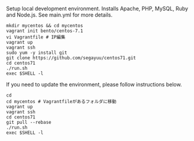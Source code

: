 Setup local development environment.  Installs Apache, PHP, MySQL, Ruby and Node.js.  See main.yml for more details.

```
mkdir mycentos && cd mycentos
vagrant init bento/centos-7.1
vi Vagrantfile # IP編集
vagrant up
vagrant ssh
sudo yum -y install git
git clone https://github.com/segayuu/centos71.git
cd centos71
./run.sh
exec $SHELL -l
```

If you need to update the environment, please follow instructions below.

```
cd
cd mycentos # Vagrantfileがあるフォルダに移動
vagrant up
vagrant ssh
cd centos71
git pull --rebase
./run.sh
exec $SHELL -l
```


